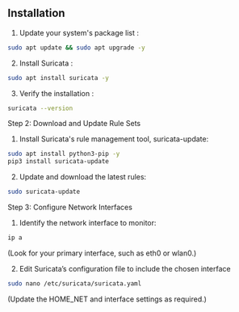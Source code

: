 ## Installation

1. Update your system's package list :

```bash
sudo apt update && sudo apt upgrade -y

```
2. Install Suricata :

```bash
sudo apt install suricata -y

```
3. Verify the installation :

```bash
suricata --version 

```

Step 2: Download and Update Rule Sets

1. Install Suricata's rule management tool, suricata-update:

```bash
sudo apt install python3-pip -y
pip3 install suricata-update

```
2. Update and download the latest rules:

```bash
sudo suricata-update

```
Step 3: Configure Network Interfaces

1. Identify the network interface to monitor:

```bash
ip a
```
(Look for your primary interface, such as eth0 or wlan0.)

2. Edit Suricata’s configuration file to include the chosen interface
```bash
sudo nano /etc/suricata/suricata.yaml

```
(Update the HOME_NET and interface settings as required.)



